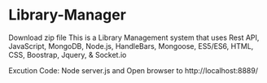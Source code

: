 # Library-Manager
Download zip file
This is a Library Management system that uses Rest API, JavaScript, MongoDB, Node.js, HandleBars, Mongoose, ES5/ES6, HTML, CSS, Boostrap, Jquery, & Socket.io


Excution Code: Node server.js and
Open browser to http://localhost:8889/
